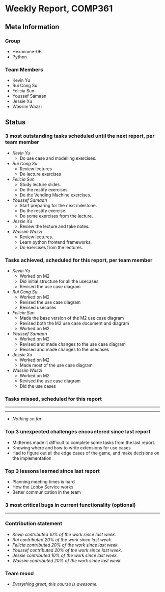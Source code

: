 # Weekly Report, COMP361

## Meta Information

### Group

 * Hexanome-06
 * Python

### Team Members

 * Kevin Yu
 * Rui Cong Su
 * Felicia Sun
 * Youssef Samaan
 * Jessie Xu
 * Wassim Wazzi

## Status

### 3 most outstanding tasks scheduled until the next report, per team member

 * *Kevin Yu*
    * Do use case and modelling exercises.
 * *Rui Cong Su*
    * Review lectures
    * Do lecture exercises
 * *Felicia Sun*
    * Study lecture slides. 
    * Do the restify exercises.
    * Do the Vending Machine exercises.
 * *Youssef Samaan*
    * Start preparing for the next milestone.
    * Do the restify exercise.
    * Do some exercises from the lecture.
 * *Jessie Xu*
    * Review the lecture and take notes.
 * *Wassim Wazzi*
     * Review lectures.
     * Learn python frontend frameworks.
     * Do exercises from the lectures.

### Tasks achieved, scheduled for this report, per team member

 * *Kevin Yu*
    * Worked on M2
    * Did initial structure for all the usecases 
    * Revised the use case diagram 
 * *Rui Cong Su*
    * Worked on M2
    * Revised the use case diagram
    * Revised usecases
 * *Felicia Sun*
    * Made the base version of the M2 use case diagram
    * Revised both the M2 use case document and diagram
    * Worked on M2
 * *Youssef Samaan*
    * Worked on M2
    * Revised and made changes to the use case diagram 
    * Revised and made changes to the usecases
 * *Jessie Xu*
    * Worked on M2
    * Made most of the use case diagram 
 * *Wassim Wazzi*
    * Worked on M2
    * Revised the use case diagram 
    * Did the use cases 

### Tasks missed, scheduled for this report

 * **
 * **
 * *Nothing so far*

### Top 3 unexpected challenges encountered since last report

 * Midterms made it difficult to complete some tasks from the last report.
 * Knowing where and how to write extensions for use cases
 * Had to figure out all the edge cases of the game, and make decisions on the implementation

### Top 3 lessons learned since last report

 * Planning meeting times is hard 
 * How the Lobby Service works
 * Better communication in the team

### 3 most critical bugs in current functionality (optional)

 * **

### Contribution statement

 * *Kevin contributed 10% of the work since last week.*
 * *Rui contributed 20% of the work since last week.*
 * *Felicia contributed 20% of the work since last week.*
 * *Youssef contributed 20% of the work since last week.*
 * *Jessie contributed 10% of the work since last week.*
 * *Wassim contributed 20% of the work since last week.*

### Team mood

 * *Everything great, this course is awesome.*
